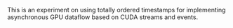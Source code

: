 This is an experiment on using totally ordered timestamps for implementing
asynchronous GPU dataflow based on CUDA streams and events.
